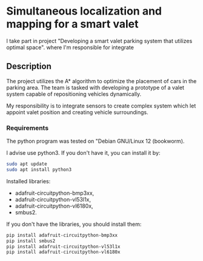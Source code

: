 # Simultaneous localization and mapping for a smart valet
I take part in project "Developing a smart valet parking system that utilizes optimal space". where I'm responsible for integrate  

## Description
The project utilizes the A* algorithm to optimize the placement of cars in the parking area.
The team is tasked with developing a prototype of a valet system capable of repositioning vehicles dynamically.

My responsibility is to integrate sensors to create complex system which let appoint valet position and creating vehicle surroundings.

### Requirements
The python program was tested on "Debian GNU/Linux 12 (bookworm).

I advise use python3.
If you don't have it, you can install it by:
```bash
sudo apt update
sudo apt install python3
```

Installed libraries:
- adafruit-circuitpython-bmp3xx,
- adafruit-circuitpython-vl53l1x,
- adafruit-circuitpython-vl6180x,
- smbus2.

If you don't have the libraries, you should install them:
```bash
pip install adafruit-circuitpython-bmp3xx
pip install smbus2
pip install adafruit-circuitpython-vl53l1x
pip install adafruit-circuitpython-vl6180x
```



